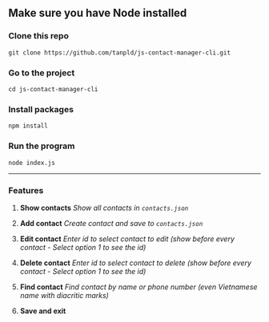 ## Make sure you have Node installed

### Clone this repo

`git clone https://github.com/tanpld/js-contact-manager-cli.git`

### Go to the project

`cd js-contact-manager-cli`

### Install packages

`npm install`

### Run the program

`node index.js`

---

### Features

1. **Show contacts**
   _Show all contacts in `contacts.json`_

2) **Add contact**
   _Create contact and save to `contacts.json`_

3. **Edit contact**
   _Enter id to select contact to edit (show before every contact - Select option 1 to see the id)_

4) **Delete contact**
   _Enter id to select contact to delete (show before every contact - Select option 1 to see the id)_

5. **Find contact**
   _Find contact by name or phone number (even Vietnamese name with diacritic marks)_

6) **Save and exit**
